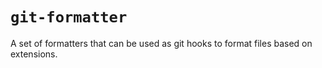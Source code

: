 # `git-formatter`

A set of formatters that can be used as git hooks to format files based on extensions.
